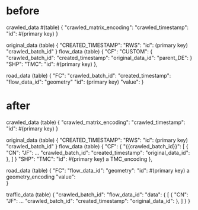 # before 
crawled_data    #(table)
    {
        "crawled_matrix_encoding":
        "crawled_timestamp":
        "id":                       #(primary key)
    }

original_data (table)
    {
        "CREATED_TIMESTAMP":
        "RWS":
        "id": (primary key)
        "crawled_batch_id"
    }
flow_data  (table)
    {
        "CF":
        "CUSTOM": {
            "crawled_batch_id":
            "created_timestamp":
            "original_data_id":
            "parent_DE":
        }
        "SHP":
        "TMC":
        "id":                       #(primary key)
    },

road_data (table)
    {
        "FC":
        "crawled_batch_id":
        "created_timestamp":
        "flow_data_id":
        "geometry"
        "id": (primary key)
        "value":
    }

# after
crawled_data (table)
    {
        "crawled_matrix_encoding":
        "crawled_timestamp":
        "id":                       #(primary key)
    }

original_data (table)
    {
        "CREATED_TIMESTAMP":
        "RWS":
        "id": (primary key)
        "crawled_batch_id"
    }
flow_data  (table)
    {
        "CF": {
            "{{crawled_batch_id}}": [
                {
                    "CN":
                    "JF":
                    ...
                    "crawled_batch_id":
                    "created_timestamp":
                    "original_data_id":
                },
            ]
        }
        "SHP":
        "TMC":
        "id":                   #(primary key)  a TMC_encoding 
    },

road_data (table)
    {
        "FC":
        "flow_data_id":
        "geometry":
        "id":                     #(primary key) a geometry_encoding
        "value":                    
    }


traffic_data (table)
{
    "crawled_batch_id":
    "flow_data_id":
    "data": {
        [
            {
                "CN":
                "JF":
                ...
                "crawled_batch_id":
                "created_timestamp":
                "original_data_id":
            },
        ]
    }
}